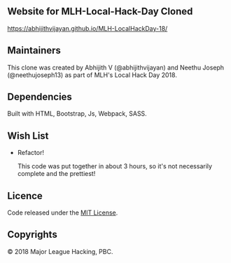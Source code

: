 
## Website for MLH-Local-Hack-Day Cloned

https://abhijithvijayan.github.io/MLH-LocalHackDay-18/

## Maintainers

This clone was created by Abhijith V (@abhijithvijayan) and Neethu Joseph (@neethujoseph13) as part of MLH's Local Hack Day 2018.

## Dependencies

Built with HTML, Bootstrap, Js, Webpack, SASS.

## Wish List

- Refactor!

    This code was put together in about 3 hours, so it's not necessarily complete and the prettiest! 

## Licence
Code released under the [MIT License](LICENSE.md).

## Copyrights

© 2018 Major League Hacking, PBC.